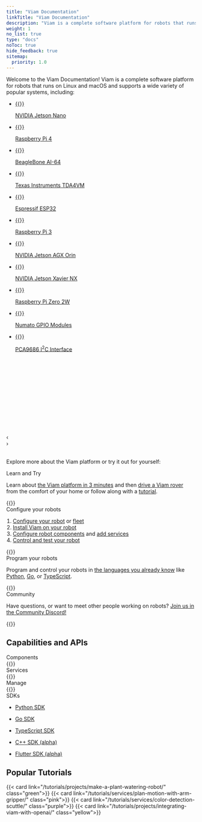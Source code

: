 ```yaml
---
title: "Viam Documentation"
linkTitle: "Viam Documentation"
description: "Viam is a complete software platform for robots that runs on any 64-bit Linux OS and macOS."
weight: 1
no_list: true
type: "docs"
noToc: true
hide_feedback: true
sitemap:
  priority: 1.0
---
```

<div class="max-page">
  <p>
    Welcome to the Viam Documentation!
    Viam is a complete software platform for robots that runs on Linux and macOS and supports a wide variety of popular systems, including:
  </p>
</div>

<div id="board-carousel" class="carousel max-page">
  <ul tabindex="0">
    <li id="c1_slide1">
      <a href="installation/prepare/jetson-nano-setup/">
        {{<imgproc src="installation/thumbnails/jetson-nano-dev-kit.png" resize="148x120" declaredimensions=true alt="NVIDIA Jetson Nano">}}
        <p>NVIDIA Jetson Nano</p>
      </a>
    </li>
    <li id="c1_slide2">
      <a href="installation/prepare/rpi-setup/">
        {{<imgproc src="installation/thumbnails/raspberry-pi-4-b-2gb.png" resize="148x120" declaredimensions=true alt="Raspberry Pi">}}
        <p>Raspberry Pi 4</p>
      </a>
    </li>
    <li id="c1_slide3">
      <a href="installation/prepare/beaglebone-setup/">
        {{<imgproc src="installation/thumbnails/beaglebone.png" resize="148x120" declaredimensions=true alt="BeagleBone A I-64">}}
        <p>BeagleBone AI-64</p>
      </a>
    </li>
    <li id="c1_slide4">
      <a href="installation/prepare/sk-tda4vm/">
        {{<imgproc src="installation/thumbnails/tda4vm.png" resize="148x120" declaredimensions=true alt="S K - T D A 4 V M">}}
        <p>Texas Instruments TDA4VM</p>
      </a>
    </li>
    <li id="c1_slide5">
      <a href="installation/prepare/microcontrollers/">
        {{<imgproc src="installation/thumbnails/esp32-espressif.png" resize="148x120" declaredimensions=true alt="E S P 32 - espressif">}}
        <p>Espressif ESP32</p>
      </a>
    </li>
    <li id="c1_slide6">
      <a href="installation/prepare/rpi-setup/">
        {{<imgproc src="installation/thumbnails/rpi-3.png" alt="Raspberry Pi 3" resize="148x120" declaredimensions=true >}}
        <p>Raspberry Pi 3</p>
      </a>
    </li>
    <li id="c1_slide7">
      <a href="installation/prepare/jetson-agx-orin-setup/">
        {{<imgproc src="installation/thumbnails/jetson-agx-orin-dev-kit.png" alt="Jetson A G X Orin Developer Kit" resize="148x120" declaredimensions=true >}}
        <p>NVIDIA Jetson AGX Orin</p>
      </a>
    </li>
    <li id="c1_slide8">
      <a href="components/board/jetson/">
        {{<imgproc src="installation/thumbnails/jetson-xavier.png" alt="Jetson Xavier NX Dev Kit" resize="148x120" declaredimensions=true >}}
        <p>NVIDIA Jetson Xavier NX</p>
      </a>
    </li>
    <li id="c1_slide9">
      <a href="installation/prepare/rpi-setup/">
        {{<imgproc src="installation/thumbnails/raspberry-pi-zero-2w.png" alt="Raspberry Pi" resize="148x120" declaredimensions=true >}}
        <p>Raspberry Pi Zero 2W</p>
      </a>
    </li>
    <li id="c1_slide10">
      <a href="components/board/numato/">
        {{<imgproc src="installation/thumbnails/numato.png" alt="Numato GPIO Modules" resize="148x120" declaredimensions=true >}}
        <p>Numato GPIO Modules</p>
      </a>
    </li>
    <li id="c1_slide11">
      <a href="components/board/pca9685/">
        {{<imgproc src="installation/thumbnails/pca9685.png" alt="P C A 9685 I 2 C Interface" resize="148x120" declaredimensions=true >}}
        <p>PCA9686 I<sup>2</sup>C Interface</p>
      </a>
    </li>
  </ul>
  <ol style="visibility: hidden" aria-hidden="true">
    <li><a href="#c1_slide1">NVIDIA Jetson Nano</a></li>
    <li><a href="#c1_slide2">Raspberry Pi 4</a></li>
    <li><a href="#c1_slide3">BeagleBone AI-64</a></li>
    <li><a href="#c1_slide4">Texas Instruments TDA4VM</a></li>
    <li><a href="#c1_slide5">Espressif ESP32</a></li>
    <li><a href="#c1_slide6">Raspberry Pi 3</a></li>
    <li><a href="#c1_slide7">NVIDIA Jetson AGX Orin</a></li>
    <li><a href="#c1_slide8">NVIDIA Jetson Xavier NX</a></li>
    <li><a href="#c1_slide9">Raspberry Pi Zero 2W</a></li>
    <li><a href="#c1_slide10">Numato GPIO Modules</a></li>
    <li><a href="#c1_slide11">PCA9686 I<sup>2</sup>C Interface</a></li>
  </ol>
  <div class="prev" style="display: block">‹</div>
  <div class="next" style="display: block">›</div>
</div>
<br>

<div class="max-page">
  <p>
    Explore more about the Viam platform or try it out for yourself:
  </p>
</div>

<div class="cards max-page">
  <div class="row">
      <div class="col hover-card landing yellow">
        <div>
          <div>Learn and Try</div>
          <p style="text-align: left;">
            Learn about <a href="viam/">the Viam platform in 3 minutes</a> and then
            <a href="try-viam/">drive a Viam rover</a> from the comfort of your home or follow along with a <a href="tutorials/"> tutorial</a>.</p>
        </div>
        {{<gif webm_src="/rover.webm" mp4_src="/rover.mp4" alt="A Viam Rover moving about">}}
      </div>
      <div class="col hover-card landing purple">
        <div>
          <div>Configure your robots</div>
          <div style="text-align: left">
            <ol style="padding-inline-start: 1.1rem">
              <li><a href="manage/configuration/">Configure your robot</a> or <a href="manage/fleet/">fleet</a></li>
              <li><a href="installation/">Install Viam on your robot</a></li>
              <li><a href="components/">Configure robot components</a> and <a href="services/">add services</a></li>
              <li><a href="manage/fleet/robots/#control">Control and test your robot</a></li>
            </ol>
          </div>
        </div>
        {{<gif webm_src="/blink.webm" mp4_src="/blink.mp4" alt="A blinking L.E.D. connected to a Raspberry Pi">}}
      </div>
      <div class="col hover-card landing teal">
        <div>
          <div>Program your robots</div>
          <p style="text-align: left;">
            Program and control your robots in <a href="program/apis/"> the languages you already know</a> like <a href="https://python.viam.dev/">Python</a>, <a href="https://pkg.go.dev/go.viam.com/rdk">Go</a>, or <a href="https://ts.viam.dev/">TypeScript</a>.
          </p>
        </div>
        <div class="hover-card-img">
          {{<imgproc src="/general/code.png" alt="Robot code" resize="400x" >}}
        </div>
      </div>
      <div class="col hover-card landing pink">
        <div>
          <div>Community</div>
          <p style="text-align: left;">Have questions, or want to meet other people working on robots? <a href="https://discord.gg/viam">Join us in the Community Discord!</a></p>
        </div>
        {{<gif webm_src="/heart.webm" mp4_src="/heart.mp4" alt="A robot drawing a heart">}}
      </div>
    </div>
</div>

<h2>Capabilities and APIs</h2>

<div class="cards max-page">
  <div class="row">
    <div class="col sectionlist">
        <div>
        <div>Components</div>
        {{<sectionlist sectiontitle="components">}}
        </div>
    </div>
    <div class="col sectionlist">
        <div>
        <div>Services</div>
        {{<sectionlist sectiontitle="services">}}
        </div>
    </div>
    <div class="col sectionlist">
        <div>
        <div>Manage</div>
        {{<sectionlist sectiontitle="manage">}}
        </div>
    </div>
    <div class="col sectionlist">
        <div>
        <div>SDKs</div>
        <ul class="sectionlist">
        <li><a href="https://python.viam.dev/" target="_blank"><div><p>Python SDK</p></div></a></li>
        <li><a href="https://pkg.go.dev/go.viam.com/rdk" target="_blank"><div><p>Go SDK</p></div></a></li>
        <li><a href="https://ts.viam.dev/" target="_blank"><div><p>TypeScript SDK</p></div></a></li>
        <li><a href="https://cpp.viam.dev/" target="_blank"><div><p>C++ SDK (alpha)</p></div></a></li>
        <li><a href="https://github.com/viamrobotics/viam-flutter-sdk" target="_blank"><div><p>Flutter SDK (alpha)</p></div></a></li>
        </ul>
        </div>
    </div>
  </div>
</div>

<h2>Popular Tutorials</h2>

<div class="cards max-page">
  <div class="row">
    {{< card link="/tutorials/projects/make-a-plant-watering-robot/" class="green">}}
    {{< card link="/tutorials/services/plan-motion-with-arm-gripper/" class="pink">}}
    {{< card link="/tutorials/services/color-detection-scuttle/" class="purple">}}
    {{< card link="/tutorials/projects/integrating-viam-with-openai/" class="yellow">}}
  </div>
</div>

<script type="text/javascript" src="js/carousel-min.js"></script>
